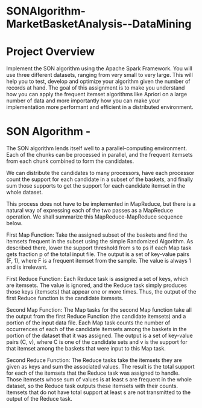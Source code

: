 # SONAlgorithm-MarketBasketAnalysis--DataMining

# Project Overview

Implement the SON algorithm using the Apache Spark Framework. You will use three different datasets, ranging from very small to very large. This will help you to test, develop and optimize your algorithm given the number of records at hand.
The goal of this assignment is to make you understand how you can apply the frequent itemset algorithms like Apriori on a large number of data and more importantly how you can make your implementation more performant and efficient in a distributed environment.

# SON Algorithm -
The SON algorithm lends itself well to a parallel-computing environment. Each of the chunks can be processed in parallel, and the frequent itemsets from each chunk combined to form the candidates.

We can distribute the candidates to many processors, have each processor count the support for each candidate in a subset of the baskets, and finally sum those supports to get the support for each candidate itemset in the whole dataset.

This process does not have to be implemented in MapReduce, but there is a natural way of expressing each of the two passes as a MapReduce operation. We shall summarize this MapReduce-MapReduce sequence below.

First Map Function: Take the assigned subset of the baskets and find the itemsets frequent in the subset using the simple Randomized Algorithm. As described there, lower the support threshold from s to ps if each Map task gets fraction p of the total input file. The output is a set of key-value pairs (F, 1), where F is a frequent itemset from the sample. The value is always 1 and is irrelevant.

First Reduce Function: Each Reduce task is assigned a set of keys, which are itemsets. The value is ignored, and the Reduce task simply produces those keys (itemsets) that appear one or more times. Thus, the output of the first Reduce function is the candidate itemsets.

Second Map Function: The Map tasks for the second Map function take all the output from the first Reduce Function (the candidate itemsets) and a portion of the input data file. Each Map task counts the number of occurrences of each of the candidate itemsets among the baskets in the portion of the dataset that it was assigned. The output is a set of key-value pairs (C, v), where C is one of the candidate sets and v is the support for that itemset among the baskets that were input to this Map task.

Second Reduce Function: The Reduce tasks take the itemsets they are given as keys and sum the associated values. The result is the total support for each of the itemsets that the Reduce task was assigned to handle. Those itemsets whose sum of values is at least s are frequent in the whole dataset, so the Reduce task outputs these itemsets with their counts. Itemsets that do not have total support at least s are not transmitted to the output of the Reduce task.
